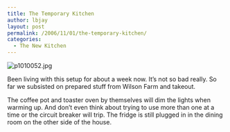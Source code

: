 ```yaml
---
title: The Temporary Kitchen
author: lbjay
layout: post
permalink: /2006/11/01/the-temporary-kitchen/
categories:
  - The New Kitchen
---
```

<abbr class="unapi-id" title=""><!-- &nbsp; --></abbr> 

<img align="middle" title="p1010052.jpg" id="image37" alt="p1010052.jpg" src="http://www.f00die.com/static/uploads/2006/11/p1010052.jpg" />

Been living with this setup for about a week now. It&#8217;s not so bad really. So far we subsisted on prepared stuff from Wilson Farm and takeout.

The coffee pot and toaster oven by themselves will dim the lights when warming up. And don&#8217;t even think about trying to use more than one at a time or the circuit breaker will trip. The fridge is still plugged in in the dining room on the other side of the house.